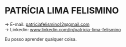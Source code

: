 # PATRÍCIA LIMA FELISMINO 

 -> E-mail: patriciafelismino12@gmail.com           
 -> Linkedin: www.linkedin.com/in/patricia-lima-felismino

Eu posso aprender qualquer coisa.
